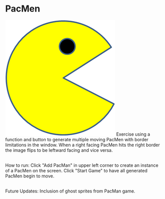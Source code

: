 # PacMen
<img src="PacMan1.png" />
Exercise using a function and button to generate multiple moving PacMen with border limitations in the window. When a right facing PacMen hits the right border the image flips to be leftward facing and vice versa.  


\
How to run: Click "Add PacMan" in upper left corner to create an instance of a PacMen on the screen. Click "Start Game" to have all generated PacMen begin to move.

\
Future Updates: Inclusion of ghost sprites from PacMan game.
